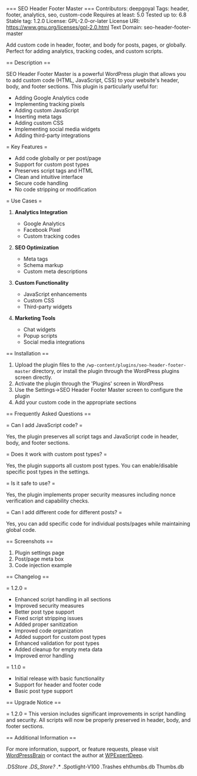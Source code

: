 === SEO Header Footer Master ===
Contributors: deepgoyal
Tags: header, footer, analytics, seo, custom-code
Requires at least: 5.0
Tested up to: 6.8
Stable tag: 1.2.0
License: GPL-2.0-or-later
License URI: https://www.gnu.org/licenses/gpl-2.0.html
Text Domain: seo-header-footer-master

Add custom code in header, footer, and body for posts, pages, or globally. Perfect for adding analytics, tracking codes, and custom scripts.

== Description ==

SEO Header Footer Master is a powerful WordPress plugin that allows you to add custom code (HTML, JavaScript, CSS) to your website's header, body, and footer sections. This plugin is particularly useful for:

- Adding Google Analytics code
- Implementing tracking pixels
- Adding custom JavaScript
- Inserting meta tags
- Adding custom CSS
- Implementing social media widgets
- Adding third-party integrations

= Key Features =

- Add code globally or per post/page
- Support for custom post types
- Preserves script tags and HTML
- Clean and intuitive interface
- Secure code handling
- No code stripping or modification

= Use Cases =

1. **Analytics Integration**

   - Google Analytics
   - Facebook Pixel
   - Custom tracking codes

2. **SEO Optimization**

   - Meta tags
   - Schema markup
   - Custom meta descriptions

3. **Custom Functionality**

   - JavaScript enhancements
   - Custom CSS
   - Third-party widgets

4. **Marketing Tools**
   - Chat widgets
   - Popup scripts
   - Social media integrations

== Installation ==

1. Upload the plugin files to the `/wp-content/plugins/seo-header-footer-master` directory, or install the plugin through the WordPress plugins screen directly.
2. Activate the plugin through the 'Plugins' screen in WordPress
3. Use the Settings->SEO Header Footer Master screen to configure the plugin
4. Add your custom code in the appropriate sections

== Frequently Asked Questions ==

= Can I add JavaScript code? =

Yes, the plugin preserves all script tags and JavaScript code in header, body, and footer sections.

= Does it work with custom post types? =

Yes, the plugin supports all custom post types. You can enable/disable specific post types in the settings.

= Is it safe to use? =

Yes, the plugin implements proper security measures including nonce verification and capability checks.

= Can I add different code for different posts? =

Yes, you can add specific code for individual posts/pages while maintaining global code.

== Screenshots ==

1. Plugin settings page
2. Post/page meta box
3. Code injection example

== Changelog ==

= 1.2.0 =

- Enhanced script handling in all sections
- Improved security measures
- Better post type support
- Fixed script stripping issues
- Added proper sanitization
- Improved code organization
- Added support for custom post types
- Enhanced validation for post types
- Added cleanup for empty meta data
- Improved error handling

= 1.1.0 =

- Initial release with basic functionality
- Support for header and footer code
- Basic post type support

== Upgrade Notice ==

= 1.2.0 =
This version includes significant improvements in script handling and security. All scripts will now be properly preserved in header, body, and footer sections.

== Additional Information ==

For more information, support, or feature requests, please visit [WordPressBrain](https://wordpressbrain.com) or contact the author at [WPExpertDeep](https://wpexpertdeep.com).

.DS*Store
.DS_Store?
.*\*
.Spotlight-V100
.Trashes
ehthumbs.db
Thumbs.db
